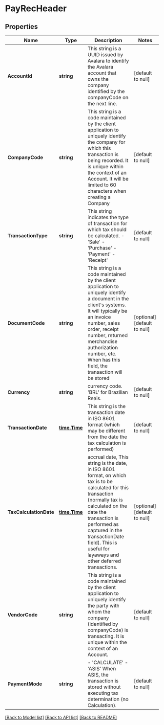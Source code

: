 # PayRecHeader

## Properties
Name | Type | Description | Notes
------------ | ------------- | ------------- | -------------
**AccountId** | **string** | This string is a UUID issued by Avalara to identify the Avalara account that owns the company identified by the companyCode on the next line. | [default to null]
**CompanyCode** | **string** | This string is a code maintained by the client application to uniquely identify the company for which this transaction is being recorded. It is unique within the context of an Account. It will be limited to 60 characters when creating a Company | [default to null]
**TransactionType** | **string** | This string indicates the type of transaction for which tax should be calculated. - &#39;Sale&#39; - &#39;Purchase&#39; - &#39;Payment&#39; - &#39;Receipt&#39;  | [default to null]
**DocumentCode** | **string** | This string is a code maintained by the client application to uniquely identify a document in the client&#39;s systems. It will typically be an invoice number, sales order, receipt number, returned merchandise authorization number, etc. When has this field, the transaction will be stored | [optional] [default to null]
**Currency** | **string** | currency code. &#39;BRL&#39; for Brazilian Reais. | [default to null]
**TransactionDate** | [**time.Time**](time.Time.md) | This string is the transaction date in ISO 8601 format (which may be different from the date the tax calculation is performed) | [default to null]
**TaxCalculationDate** | [**time.Time**](time.Time.md) | accrual date, This string is the date, in ISO 8601 format, on which tax is to be calculated for this transaction (normally tax is calculated on the date the transaction is performed as captured in the transactionDate field). This is useful for layaways and other deferred transactions. | [optional] [default to null]
**VendorCode** | **string** | This string is a code maintained by the client application to uniquely identify the party with whom the company (identified by companyCode) is transacting. It is unique within the context of an Account. | [default to null]
**PaymentMode** | **string** | - &#39;CALCULATE&#39; - &#39;ASIS&#39; When ASIS, the transaction is stored without executing tax determination (no Calculation).  | [default to null]

[[Back to Model list]](../README.md#documentation-for-models) [[Back to API list]](../README.md#documentation-for-api-endpoints) [[Back to README]](../README.md)



